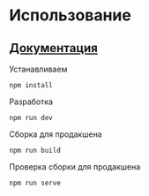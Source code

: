 # Использование

## [Документация](./docs/)

Устанавливаем

```
npm install
```

Разработка

```
npm run dev
```

Сборка для продакшена

```
npm run build
```

Проверка сборки для продакшена

```
npm run serve
```

